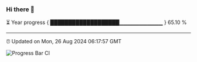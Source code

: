 ### Hi there 👋

⏳ Year progress { ███████████████████▁▁▁▁▁▁▁▁▁▁▁ } 65.10 %

---

⏰ Updated on Mon, 26 Aug 2024 06:17:57 GMT

![Progress Bar CI](https://github.com/liununu/liununu/workflows/Progress%20Bar%20CI/badge.svg)
